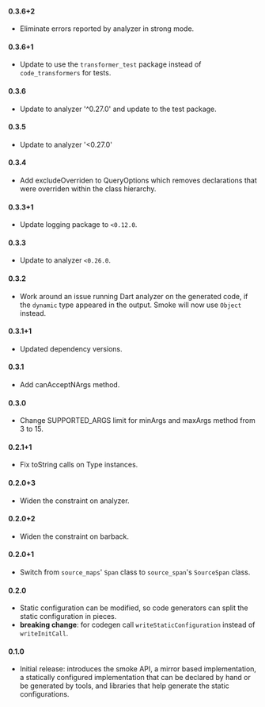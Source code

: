 #### 0.3.6+2
  * Eliminate errors reported by analyzer in strong mode.

#### 0.3.6+1
  * Update to use the `transformer_test` package instead of `code_transformers`
    for tests.

#### 0.3.6
  * Update to analyzer '^0.27.0' and update to the test package.

#### 0.3.5
  * Update to analyzer '<0.27.0'

#### 0.3.4
  * Add excludeOverriden to QueryOptions which removes declarations that were
    overriden within the class hierarchy.

#### 0.3.3+1
  * Update logging package to `<0.12.0`.

#### 0.3.3
  * Update to analyzer `<0.26.0`.

#### 0.3.2
  * Work around an issue running Dart analyzer on the generated code, if the
    `dynamic` type appeared in the output. Smoke will now use `Object` instead.

#### 0.3.1+1
  * Updated dependency versions.

#### 0.3.1
  * Add canAcceptNArgs method.

#### 0.3.0
  * Change SUPPORTED_ARGS limit for minArgs and maxArgs method from 3 to 15.

#### 0.2.1+1
  * Fix toString calls on Type instances.

#### 0.2.0+3
  * Widen the constraint on analyzer.

#### 0.2.0+2
  * Widen the constraint on barback.

#### 0.2.0+1
  * Switch from `source_maps`' `Span` class to `source_span`'s `SourceSpan`
    class.

#### 0.2.0
  * Static configuration can be modified, so code generators can split the
    static configuration in pieces.
  * **breaking change**: for codegen call `writeStaticConfiguration` instead of
    `writeInitCall`.

#### 0.1.0
  * Initial release: introduces the smoke API, a mirror based implementation, a
    statically configured implementation that can be declared by hand or be
    generated by tools, and libraries that help generate the static
    configurations.
